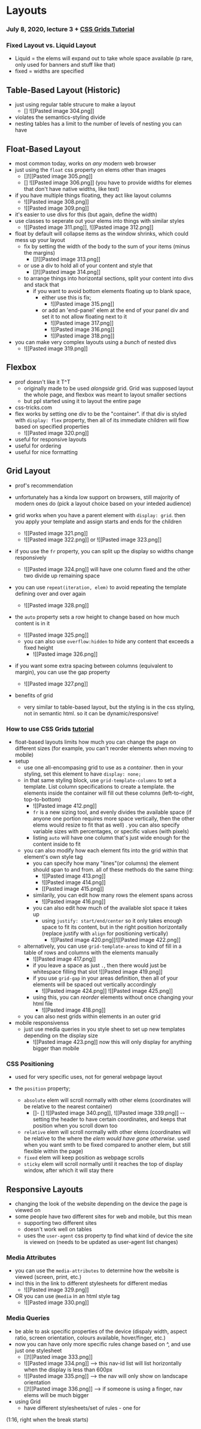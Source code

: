 # Layouts
### July 8, 2020, lecture 3 + [CSS Grids Tutorial](https://www.youtube.com/watch?v=HgwCeNVPlo0)


### Fixed Layout vs. Liquid Layout
- Liquid = the elems will expand out to take whole space available (p rare, only used for banners and stuff like that)
- fixed = widths are specified

## Table-Based Layout (Historic)
- just using regular table strucure to make a layout
	- [] ![[Pasted image 304.png]]
- violates the semantics-styling divide
- nesting tables has a limit to the number of levels of nesting you can have


## Float-Based Layout
- most common today, works on *any* modern web browser
- just using the `float` css property on elems other than images
	- []![[Pasted image 305.png]]
	- [] ![[Pasted image 306.png]] (you have to provide widths for elemes that don't have native widths, like text)
- if you have multiple things floating, they act like layout columns
	- ![[Pasted image 308.png]]
	- ![[Pasted image 309.png]]
- it's easier to use divs for this (but again, define the width)
- use classes to seperate out your elems into things with similar styles
	- ![[Pasted image 311.png]], ![[Pasted image 312.png]]
- float by default will collapse items as the window shrinks, which could mess up your layout
	- fix by setting the width of the body to the sum of your items (minus the margins)
		- []![[Pasted image 313.png]]
	- or use a div to hold all of your content and style that 
		- []![[Pasted image 314.png]]
	- to arrange things into horizontal sections, split your content into divs and stack that
		- if you want to avoid bottom elements floating up to blank space, 
			- either use this is fix;
				- ![[Pasted image 315.png]]
			- or add an 'end-panel' elem at the end of your panel div and set it to not allow floating next to it
				- ![[Pasted image 317.png]]
				- ![[Pasted image 316.png]]
				- ![[Pasted image 318.png]]
- you can make very complex layouts using a *bunch* of nested divs
	- ![[Pasted image 319.png]]


## Flexbox
- prof doesn't like it T^T
	- originally made to be used *alongside* grid. Grid was supposed layout the whole page, and flexbox was meant to layout smaller sections
	- but ppl started using it to layout the entire page
- css-tricks.com
- flex works by setting one div to be the "container". if that div is styled with `display: flex` property, then all of its immediate children will flow based on specified properties
	- ![[Pasted image 320.png]]
- useful for responsive layouts
- useful for ordering
- useful for nice formatting


## Grid Layout
- prof's recommendation
- unfortunately has a kinda low support on browsers, still majority of modern ones do (pick a layout choice based on your inteded audience)

- grid works when you have a parent element with `display: grid`. then you apply your template and assign starts and ends for the children
	- ![[Pasted image 321.png]]
	- ![[Pasted image 322.png]] or ![[Pasted image 323.png]]
- if you use the `fr` property, you can split up the display so widths change responsively
	- ![[Pasted image 324.png]] will have one column fixed and the other two divide up remaining space
- you can use `repeat(iteration, elem)` to avoid repeating the template defining over and over again
	- ![[Pasted image 328.png]]
- the `auto` property sets a row height to change based on how much content is in it
	- ![[Pasted image 325.png]]
	- you can also use `overflow:hidden` to hide any content that exceeds a fixed height
		- ![[Pasted image 326.png]]
- if you want some extra spacing between columns (equivalent to margin), you can use the gap property
	- ![[Pasted image 327.png]] 
- benefits of grid
	- very similar to table-based layout, but the styling is in the css styling, not in semantic html. so it can be dynamic/responsive!	

### How to use CSS Grids [tutorial](https://www.youtube.com/watch?v=HgwCeNVPlo0)
- float-based layouts limits how much you can change the page on different sizes (for example, you can't reorder elements when moving to mobile)
- setup
	- use one all-encompasing grid to use as a *container*. then in your styling, set this element to have `display: none;`
	- in that same styling block, use `grid-template-columns` to set a template. List column specifications to create a template. the elements inside the container will fill out these columns (left-to-right, top-to-bottom) 
		- ![[Pasted image 412.png]]
		- `fr` is a new sizing tool, and evenly divides the available space (if anyone one portion requires more space vertically, then the other elems would resize to fit that as well) . you can also specify variable sizes with percentages, or specific values (with pixels)
		- listing `auto` will have one column that's just wide enough for the content inside to fit
	- you can also modify how each element fits into the grid within that element's own style tag
		- you can specify how many "lines"(or columns) the element should span to and from. all of these methods do the same thing:
			- ![[Pasted image 413.png]]
			- ![[Pasted image 414.png]]
			- [[Pasted image 415.png]]
		- similarily, you can edit how many rows the element spans across
			- ![[Pasted image 416.png]]
		- you can also edit how much of the available slot space it takes up 
			- using `justify: start/end/center` so it only takes enough space to fit its content, but in the right position horizontally (replace justify with `align` for positioning vertically)
				- ![[Pasted image 420.png]]![[Pasted image 422.png]]
	- alternatively, you can use `grid-template-areas` to kind of fill in a table of rows and columns with the elements manually 
		- ![[Pasted image 417.png]]
		- if you leave a space as just `.`, then there would just be whitespace filling that slot ![[Pasted image 419.png]]
		- if you use `grid-gap` in your areas definition, then all of your elements will be spaced out vertically accordingly
			- ![[Pasted image 424.png]] ![[Pasted image 425.png]]
		- using this, you can *reorder* elements without once changing your html file
			- ![[Pasted image 418.png]]
	- you can also nest grids within elements in an outer grid
- mobile responsivenss
	- just use media queries in you style sheet to set up new templates depending on the display size
		- ![[Pasted image 423.png]] now this will only display for anything bigger than mobile

### CSS Positioning
- used for very specific uses, not for general webpage layout

- the `position` property;
	- `absolute` elem will scroll normally with other elems (coordinates will be relative to the nearest container)
		- []- [] ![[Pasted image 340.png]], ![[Pasted image 339.png]] -- setting the header to have certain coordinates, and keeps that position when you scroll down too
	- `relative` elem will scroll normally with other elems (coordinates will be relative to the where the *elem would have gone otherwise*. used when you want smth to be fixed compared to another elem, but still flexible within the page)
	- `fixed` elem will keep position as webpage scrolls
	- `sticky` elem will scroll normally until it reaches the top of display window, after which it will stay there

## Responsive Layouts
- changing the look of the website depending on the device the page is viewed on
- some people have two different sites for web and mobile, but this mean
	- supporting two different sites
	- doesn't work well on tables
	- uses the `user-agent` css property tp find what kind of device the site is viewed on (needs to be updated as user-agent list changes)

### Media Attributes
- you can use the `media-attributes` to determine how the website is viewed (screen, print, etc.)
- incl this in the link to different stylesheets for different medias
	- ![[Pasted image 329.png]]
- OR you can use `@media` in an html style tag
	- ![[Pasted image 330.png]]

### Media Queries
- be able to ask specific properties of the device (dispaly width, aspect ratio, screen orientation, colours available, hover/finger, etc.)
- now you can have only more specific rules change based on ^, and use just one stylesheet
	- []![[Pasted image 333.png]]
	- ![[Pasted image 334.png]] --> this nav-id list will list horizontally when the display is less than 600px
	- ![[Pasted image 335.png]] --> the nav will only show on landscape orientation
	- []![[Pasted image 336.png]] --> if someone is using a finger, nav elems will be much bigger
- using Grid
	- have different stylesheets/set of rules - one for 




(1:16, right when the break starts)









